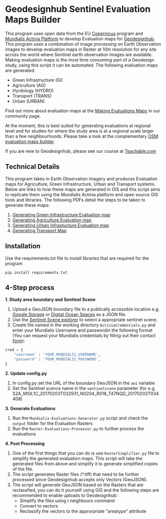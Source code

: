 # Geodesignhub Sentinel Evaluation Maps Builder
This program uses open data from the EU [Copernicus](https://scihub.copernicus.eu/) program and [Mundialis Actinia Platform](https://www.mundialis.de/en/copernicus-and-sentinel/) to develop Evaluation maps for [Geodesignhub](https://www.geodesignhub.com/). This program uses a combination of image processing on Earth Observation images to develop evaluation maps in Raster at 10m resolution for any site across the world where Sentinel earth observation images are available. 
Making evaluation maps is the most time consuming part of a Geodesign study, using this script it can be automated. The following evaluation maps are generated: 

* Green Infrastructure (GI)
* Agriculture (AG)
* Hyrdology (HYDRO)
* Transport (TRANS)
* Urban (URBAN)

Find out more about evaluation maps at the [Making Evaluations Maps](https://community.geodesignhub.com/t/making-evaluation-maps/62) in our community page. 

At the moment, this is best suited for generating evaluations at regional level and for studies for where the study area is at a regional scale larger than a few neighbourhoods. Please take a look at the complementary [OSM evaluation maps builder](https://geodesignhub.github.io/OSM-Evaluations-Builder/). 



If you are new to Geodesignhub, please see our course at [Teachable.com](https://geodesignhub.teachable.com/p/geodesign-with-geodesignhub/)  

## Technical Details
This program takes in Earth Observation imagery and produces Evaluation maps for Agriculture, Green Infrastructure, Urban and Transport systems. Below are links to how these maps are generated in GIS and this script aims to replicate them using the Mundialis Actinia platform and open source GIS tools and libraries. 
The following PDFs detail the steps to be taken to generate these maps: 

1. [Generating Green Infrastructure Evaluation map](https://github.com/geodesignhub/Sentinel-Evaluations-Generator/blob/master/PPT/Methodology%20to%20produce%20a%20green%20map%20using%20GIS.pdf)
2. [Generating Agriculture Evaluation map](https://github.com/geodesignhub/Sentinel-Evaluations-Generator/blob/master/PPT/Methodology%20to%20produce%20the%20agri%20map%20using%20GIS.pdf)
3. [Generating Urban Infrastucture Evaluation map](https://github.com/geodesignhub/Sentinel-Evaluations-Generator/blob/master/PPT/Methodology%20to%20produce%20a%20urban%20and%20using%20GIS.pdf)
4. [Generating Transport Map](https://github.com/geodesignhub/Sentinel-Evaluations-Generator/blob/master/PPT/Methodology%20to%20produce%20a%20Transportation%20System%20using%20GIS.pdf) 

## Installation
Use the requirements.txt file to install libraries that are required for the program

```
pip install requirements.txt
```

## 4-Step process
**1. Study area boundary and Sentinel Scene**

1. Upload a GeoJSON boundary file to a publically accessible location e.g. [Google Storage](https://cloud.google.com/storage/) or [Digital Ocean Spaces](https://www.digitalocean.com/products/object-storage/) as a JSON file.
2. Use the [Sentinel Scene explorer](https://eome.mundialis.de/eome/client/index.html) to select a appropriate sentinel scene. 
3. Create file named in the working directory `ActiniaCredentials.py` and enter your Mundialis Username and passwordin the following format (You can request your Mundialis credentials by filling out their contact [form](https://www.mundialis.de/contact/)): 

```python
cred = {
	"username" : 'YOUR_MUNDIALIS_USERNAME', 
	"password" : 'YOUR_MUNDIALIS_PASSWORD', 
}
```

**2. Update config.py**

1. In config.py set the URL of the boundary GeoJSON in the `aoi` variable
2. Set the Sentinel scence name in the `sentinelscene` parameter (for e.g. S2A_MSIL1C_20170203T032931_N0204_R018_T47NQD_20170203T034408)

**3. Generate Evaluations**

1. Run the `Mundialis-Evaluations-Generator.py` script and check the `output` folder for the Evaluation Rasters
2. Run the `Raster-Evaluations-Processor.py` to further process the evaluations

**4. Post Processing**

1. One of the first things that you can do is use `RasterSimplifier.py` file to simplify the generated evaluation maps. This script will take the generated files from above and simplify it to generate simplified copies of the file.
2. The script generates Raster files (*.tiff) that need to be further processed since Geodesignhub accepts only Vectors (GeoJSON). 
3. The script will generate GeoJSON based on the Rasters that are reclassfied, you can do it yourself using GIS and the following steps are recommended to enable uploads to Geodesignhub: 
	- Simplify the files using r.neighbours command
	- Convert to vectors
	- Reclassify the vectors to the approrpriate "areatype" attribute